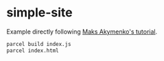 # simple-site
Example directly following [Maks Akymenko's tutorial](https://css-tricks.com/why-parcel-has-become-my-go-to-bundler-for-development/).

```bash
parcel build index.js
parcel index.html
```
